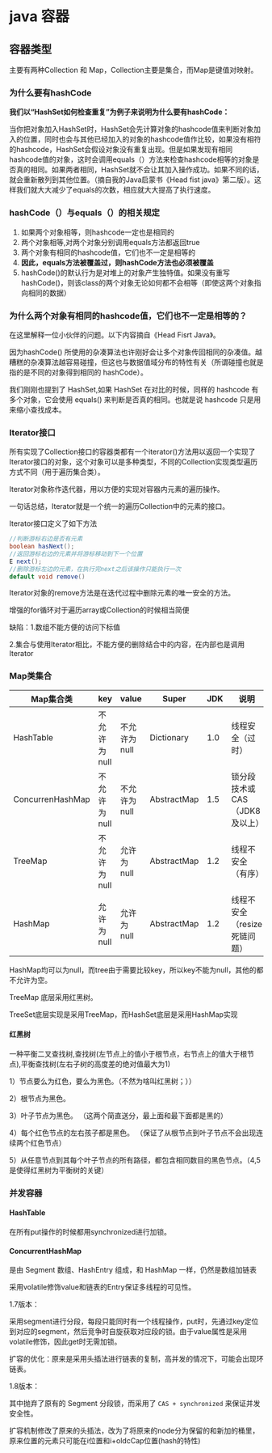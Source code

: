 

# java 容器

## 容器类型

主要有两种Collection 和 Map，Collection主要是集合，而Map是键值对映射。

### 为什么要有hashCode

**我们以“HashSet如何检查重复”为例子来说明为什么要有hashCode：**

当你把对象加入HashSet时，HashSet会先计算对象的hashcode值来判断对象加入的位置，同时也会与其他已经加入的对象的hashcode值作比较，如果没有相符的hashcode，HashSet会假设对象没有重复出现。但是如果发现有相同hashcode值的对象，这时会调用equals（）方法来检查hashcode相等的对象是否真的相同。如果两者相同，HashSet就不会让其加入操作成功。如果不同的话，就会重新散列到其他位置。（摘自我的Java启蒙书《Head fist java》第二版）。这样我们就大大减少了equals的次数，相应就大大提高了执行速度。

### hashCode（）与equals（）的相关规定

1. 如果两个对象相等，则hashcode一定也是相同的
2. 两个对象相等,对两个对象分别调用equals方法都返回true
3. 两个对象有相同的hashcode值，它们也不一定是相等的
4. **因此，equals方法被覆盖过，则hashCode方法也必须被覆盖**
5. hashCode()的默认行为是对堆上的对象产生独特值。如果没有重写hashCode()，则该class的两个对象无论如何都不会相等（即使这两个对象指向相同的数据）

### 为什么两个对象有相同的hashcode值，它们也不一定是相等的？

在这里解释一位小伙伴的问题。以下内容摘自《Head Fisrt Java》。

因为hashCode() 所使用的杂凑算法也许刚好会让多个对象传回相同的杂凑值。越糟糕的杂凑算法越容易碰撞，但这也与数据值域分布的特性有关（所谓碰撞也就是指的是不同的对象得到相同的 hashCode）。

我们刚刚也提到了 HashSet,如果 HashSet 在对比的时候，同样的 hashcode 有多个对象，它会使用 equals() 来判断是否真的相同。也就是说 hashcode 只是用来缩小查找成本。

### Iterator接口

所有实现了Collection接口的容器类都有一个iterator()方法用以返回一个实现了Iterator接口的对象，这个对象可以是多种类型，不同的Collection实现类型遍历方式不同（用于遍历集合类）。

Iterator对象称作迭代器，用以方便的实现对容器内元素的遍历操作。

一句话总结，Iterator就是一个统一的遍历Collection中的元素的接口。

Iterator接口定义了如下方法

```java
//判断游标右边是否有元素
boolean hasNext();
//返回游标右边的元素并将游标移动到下一个位置
E next();
//删除游标左边的元素，在执行完next之后该操作只能执行一次
default void remove()
```

Iterator对象的remove方法是在迭代过程中删除元素的唯一安全的方法。

增强的for循环对于遍历array或Collection的时候相当简便

缺陷：1.数组不能方便的访问下标值

​           2.集合与使用Iterator相比，不能方便的删除结合中的内容，在内部也是调用Iterator

### Map类集合

| Map集合类        | key          | value        | Super       | JDK  | 说明                          |
| ---------------- | ------------ | ------------ | ----------- | ---- | ----------------------------- |
| HashTable        | 不允许为null | 不允许为null | Dictionary  | 1.0  | 线程安全（过时）              |
| ConcurrenHashMap | 不允许为null | 不允许为null | AbstractMap | 1.5  | 锁分段技术或CAS（JDK8及以上） |
| TreeMap          | 不允许为null | 允许为null   | AbstractMap | 1.2  | 线程不安全（有序）            |
| HashMap          | 允许为null   | 允许为null   | AbstractMap | 1.2  | 线程不安全（resize死链问题）  |

HashMap均可以为null，而tree由于需要比较key，所以key不能为null，其他的都不允许为空。

TreeMap 底层采用红黑树。

TreeSet底层实现是采用TreeMap，而HashSet底层是采用HashMap实现

#### 红黑树

一种平衡二叉查找树,查找树(左节点上的值小于根节点，右节点上的值大于根节点),平衡查找树(左右子树的高度差的绝对值最大为1)

1）节点要么为红色，要么为黑色。（不然为啥叫红黑树；））

2）根节点为黑色。

3）叶子节点为黑色。 （这两个简直送分，最上面和最下面都是黑的）

4）每个红色节点的左右孩子都是黑色。 （保证了从根节点到叶子节点不会出现连续两个红色节点）

5）从任意节点到其每个叶子节点的所有路径，都包含相同数目的黑色节点。（4,5是使得红黑树为平衡树的关键）

### 并发容器

#### HashTable

在所有put操作的时候都用synchronized进行加锁。

#### ConcurrentHashMap

是由 Segment 数组、HashEntry 组成，和 HashMap 一样，仍然是数组加链表

采用volatile修饰value和链表的Entry保证多线程的可见性。

1.7版本：

采用segment进行分段，每段只能同时有一个线程操作，put时，先通过key定位到对应的segment，然后竞争时自旋获取对应段的锁。由于value属性是采用volatile修饰，因此get时无需加锁。

扩容的优化：原来是采用头插法进行链表的复制，高并发的情况下，可能会出现环链表。

1.8版本：

其中抛弃了原有的 Segment 分段锁，而采用了 `CAS + synchronized` 来保证并发安全性。

扩容机制修改了原来的头插法，改为了将原来的node分为保留的和新加的桶里，原来位置的元素只可能在i位置和i+oldcCap位置(hash的特性)

